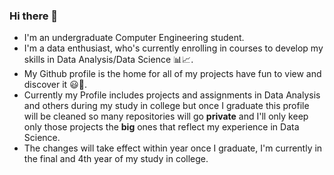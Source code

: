### Hi there 👋

* I'm an undergraduate Computer Engineering student.
* I'm a data enthusiast, who's currently enrolling in courses to develop my skills in Data Analysis/Data Science 📊📈.
* My Github profile is the home for all of my projects have fun to view and discover it 😃🙂.
* Currently my Profile includes projects and assignments in Data Analysis and others during my study in college but once I graduate this profile will be cleaned so many repositories will go **private** and I'll only keep only those projects the **big** ones that reflect my experience in Data Science.
* The changes will take effect within year once I graduate, I'm currently in the final and 4th year of my study in college.
